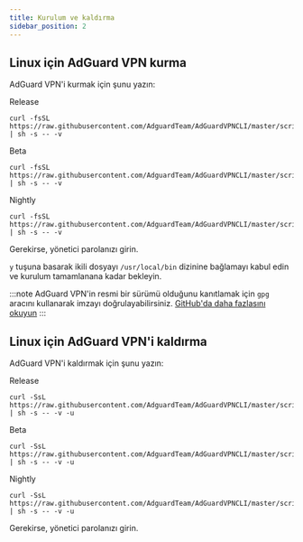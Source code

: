 ```yaml
---
title: Kurulum ve kaldırma
sidebar_position: 2
---
```


## Linux için AdGuard VPN kurma

AdGuard VPN'i kurmak için şunu yazın:

Release

```
curl -fsSL https://raw.githubusercontent.com/AdguardTeam/AdGuardVPNCLI/master/scripts/release/install.sh | sh -s -- -v
```

Beta

```
curl -fsSL https://raw.githubusercontent.com/AdguardTeam/AdGuardVPNCLI/master/scripts/beta/install.sh | sh -s -- -v
```

Nightly

```
curl -fsSL https://raw.githubusercontent.com/AdguardTeam/AdGuardVPNCLI/master/scripts/nightly/install.sh | sh -s -- -v
```

Gerekirse, yönetici parolanızı girin.

`y` tuşuna basarak ikili dosyayı `/usr/local/bin` dizinine bağlamayı kabul edin ve kurulum tamamlanana kadar bekleyin.

:::note
AdGuard VPN'in resmi bir sürümü olduğunu kanıtlamak için `gpg` aracını kullanarak imzayı doğrulayabilirsiniz. [GitHub'da daha fazlasını okuyun](https://github.com/AdguardTeam/AdGuardVPNCLI?tab=readme-ov-file#verify-releases)
:::

## Linux için AdGuard VPN'i kaldırma

AdGuard VPN'i kaldırmak için şunu yazın:

Release

```
curl -SsL https://raw.githubusercontent.com/AdguardTeam/AdGuardVPNCLI/master/scripts/release/install.sh | sh -s -- -v -u
```

Beta

```
curl -SsL https://raw.githubusercontent.com/AdguardTeam/AdGuardVPNCLI/master/scripts/beta/install.sh | sh -s -- -v -u
```

Nightly

```
curl -SsL https://raw.githubusercontent.com/AdguardTeam/AdGuardVPNCLI/master/scripts/nightly/install.sh | sh -s -- -v -u
```

Gerekirse, yönetici parolanızı girin.
